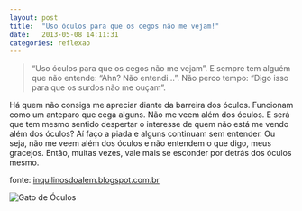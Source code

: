 ```yaml
---
layout: post
title:  "Uso óculos para que os cegos não me vejam!"
date:   2013-05-08 14:11:31
categories: reflexao 
---
```

> “Uso óculos para que os cegos não me vejam”. E sempre tem alguém que não entende: “Ahn? Não entendi…”. Não perco tempo: “Digo isso para que os surdos não me ouçam”.

Há quem não consiga me apreciar diante da barreira dos óculos. Funcionam como um anteparo que cega alguns. Não me veem além dos óculos. E será que tem mesmo sentido despertar o interesse de quem não está me vendo além dos óculos? Aí faço a piada e alguns continuam sem entender. Ou seja, não me veem além dos óculos e não entendem o que digo, meus gracejos. Então, muitas vezes, vale mais se esconder por detrás dos óculos mesmo.

fonte: [inquilinosdoalem.blogspot.com.br](inquilinosdoalem.blogspot.com.br "inquilinosdoalem.blogspot.com.br")

![Gato de Óculos](http://vagnerbarbosa.github.io/contents/catinglass.png)